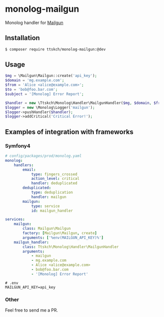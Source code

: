 # monolog-mailgun

Monolog handler for [Mailgun](https://www.mailgun.com/)

## Installation

```bash
$ composer require ttskch/monolog-mailgun:@dev
```

## Usage

```php
$mg = \Mailgun\Mailgun::create('api_key');
$domain = 'mg.example.com';
$from = 'Alice <alice@example.com>';
$to = 'bob@foo.bar.com';
$subject = '[Monolog] Error Report';

$handler = new \Ttskch\Monolog\Handler\MailgunHandler($mg, $domain, $from, $to, $subject);
$logger = new \Monolog\Logger('mailgun');
$logger->pushHandler($handler);
$logger->addCritical('Critical Error!');
```

## Examples of integration with frameworks

### Symfony4

```yaml
# config/packages/prod/monolog.yaml
monolog:
    handlers:
        email:
            type: fingers_crossed
            action_level: critical
            handler: deduplicated
        deduplicated:
            type: deduplication
            handler: mailgun
        mailgun:
            type: service
            id: mailgun_handler

services:
    mailgun:
        class: Mailgun\Mailgun
        factory: [Mailgun\Mailgun, create]
        arguments: ['%env(MAILGUN_API_KEY)%']
    mailgun_handler:
        class: Ttskch\Monolog\Handler\MailgunHandler
        arguments:
            - mailgun
            - mg.example.com
            - Alice <alice@example.com>
            - bob@foo.bar.com
            - '[Monolog] Error Report'
```

```
# .env
MAILGUN_API_KEY=api_key
```

### Other

Feel free to send me a PR.
